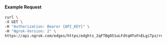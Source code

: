 <!-- Code generated for API Clients. DO NOT EDIT. -->

#### Example Request

```bash
curl \
-X GET \
-H "Authorization: Bearer {API_KEY}" \
-H "Ngrok-Version: 2" \
https://api.ngrok.com/edges/https/edghts_2qFTBg051uLFdtqHToFnELgiTpz/routes/edghtsrt_2qFTBhFQPftxpCF4KmtnqtJOcX9/saml
```
